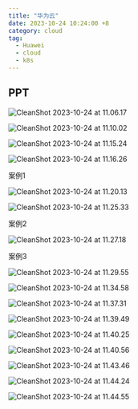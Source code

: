 ```yaml
---
title: "华为云"
date: 2023-10-24 10:24:00 +8
category: cloud
tag:
  - Huawei
  - cloud
  - k8s
---
```


## PPT

![CleanShot 2023-10-24 at 11.06.17](./assets/2023-10-24-11.06.17.png)

![CleanShot 2023-10-24 at 11.10.02](./assets/2023-10-24-11.10.02.png)

![CleanShot 2023-10-24 at 11.15.24](./assets/2023-10-24-11.15.24.png)

![CleanShot 2023-10-24 at 11.16.26](./assets/2023-10-24-11.16.26.png)

案例1

![CleanShot 2023-10-24 at 11.20.13](./assets/2023-10-24-11.20.13.png)

![CleanShot 2023-10-24 at 11.25.33](./assets/2023-10-24-11.25.33.png)

案例2

![CleanShot 2023-10-24 at 11.27.18](./assets/2023-10-24-11.27.18.png)

案例3

![CleanShot 2023-10-24 at 11.29.55](./assets/2023-10-24-11.29.55.png)

![CleanShot 2023-10-24 at 11.34.58](./assets/2023-10-24-11.34.58.png)

![CleanShot 2023-10-24 at 11.37.31](./assets/2023-10-24-11.37.31.png)

![CleanShot 2023-10-24 at 11.39.49](./assets/2023-10-24-11.39.49.png)

![CleanShot 2023-10-24 at 11.40.25](./assets/2023-10-24-11.40.25.png)

![CleanShot 2023-10-24 at 11.40.56](./assets/2023-10-24-11.40.56.png)

![CleanShot 2023-10-24 at 11.43.46](./assets/2023-10-24-11.43.46.png)

![CleanShot 2023-10-24 at 11.44.24](./assets/2023-10-24-11.44.24.png)

![CleanShot 2023-10-24 at 11.44.55](./assets/2023-10-24-11.44.55.png)
